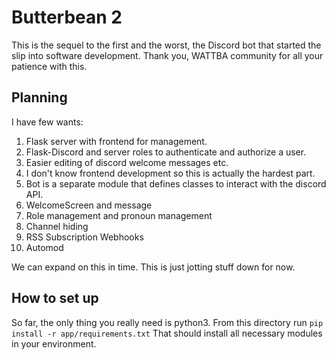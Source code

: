 # Butterbean 2

This is the sequel to the first and the worst, the Discord bot that started the slip into software development. Thank you, WATTBA community for all your patience with this.

## Planning

I have  few wants:
1. Flask server with frontend for management.
  1. Flask-Discord and server roles to authenticate and authorize a user.
  1. Easier editing of discord welcome messages etc.
  1. I don't know frontend development so this is actually the hardest part.
1. Bot is a separate module that defines classes to interact with the discord API. 
  1. WelcomeScreen and message
  1. Role management and pronoun management
  1. Channel hiding 
  1. RSS Subscription Webhooks
  1. Automod

We can expand on this in time. This is just jotting stuff down for now.

## How to set up

So far, the only thing you really need is python3. From this directory run `pip install -r app/requirements.txt` That should install all necessary modules in your environment.
